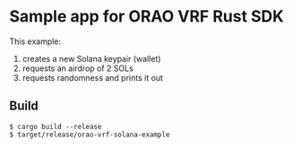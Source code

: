 # Sample app for ORAO VRF Rust SDK

This example:
1. creates a new Solana keypair (wallet)
2. requests an airdrop of 2 SOLs
3. requests randomness and prints it out

## Build

```
$ cargo build --release
$ target/release/orao-vrf-solana-example
```
